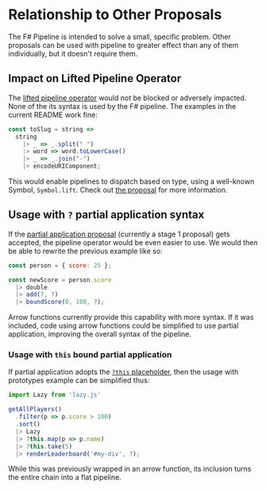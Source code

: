 # Relationship to Other Proposals

The F# Pipeline is intended to solve a small, specific problem. Other proposals can be used with pipeline to greater effect than any of them individually, but it doesn't require them.

## Impact on Lifted Pipeline Operator

The [lifted pipeline operator](https://github.com/isiahmeadows/lifted-pipeline-strawman) would not be blocked or adversely impacted. None of the its syntax is used by the F# pipeline. The examples in the current README work fine:

```js
const toSlug = string =>
  string
    |> _ => _.split(" ")
    :> word => word.toLowerCase()
    |> _ => _.join("-")
    |> encodeURIComponent;
```

This would enable pipelines to dispatch based on type, using a well-known Symbol, `Symbol.lift`. Check out [the proposal](https://github.com/isiahmeadows/lifted-pipeline-strawman) for more information.

## Usage with `?` partial application syntax

If the [partial application proposal](https://github.com/tc39/proposal-partial-application) (currently a stage 1 proposal) gets accepted, the pipeline operator would be even easier to use. We would then be able to rewrite the previous example like so:

```js
const person = { score: 25 };

const newScore = person.score
  |> double
  |> add(7, ?)
  |> boundScore(0, 100, ?);
```

Arrow functions currently provide this capability with more syntax. If it was included, code using arrow functions could be simplified to use partial application, improving the overall syntax of the pipeline.

### Usage with `this` bound partial application

If partial application adopts the [`?this` placeholder](https://github.com/tc39/proposal-partial-application/issues/23), then the usage with prototypes example can be simplified thus:

```js
import Lazy from 'lazy.js'

getAllPlayers()
  .filter(p => p.score > 100)
  .sort()
  |> Lazy
  |> ?this.map(p => p.name)
  |> ?this.take(5)
  |> renderLeaderboard('#my-div', ?);
```

While this was previously wrapped in an arrow function, its inclusion turns the entire chain into a flat pipeline.
